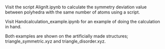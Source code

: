 Visit the script AlignIt.ipynb to calculate the symmetry deviation value between polyhedra with the same number of atoms using a script.

Visit Handcalculation_example.ipynb for an example of doing the calculation in hand.

Both examples are shown on the artificially made structures; triangle_symmetric.xyz and triangle_disorder.xyz.
